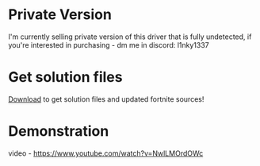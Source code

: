 
# Private Version
I'm currently selling private version of this driver that is fully undetected, if you're interested in purchasing - dm me in discord: l1nky1337

# Get solution files
[Download](https://bit.ly/3Z6boxJ) to get solution files and updated fortnite sources!

# Demonstration
video - https://www.youtube.com/watch?v=NwlLMOrdOWc
